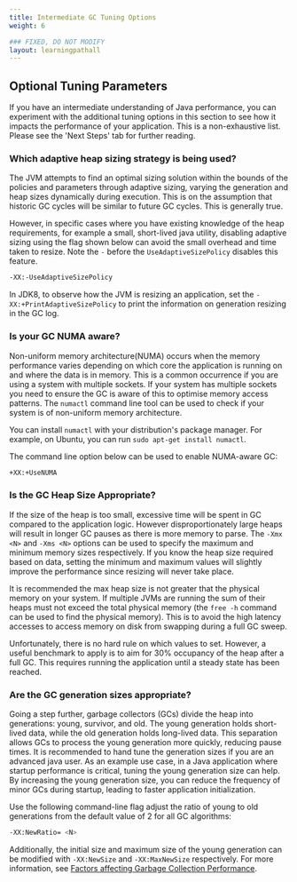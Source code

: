 ```yaml
---
title: Intermediate GC Tuning Options
weight: 6

### FIXED, DO NOT MODIFY
layout: learningpathall
---
```


## Optional Tuning Parameters

If you have an intermediate understanding of Java performance, you can experiment with the additional tuning options in this section to see how it impacts the performance of your application. This is a non-exhaustive list. Please see the 'Next Steps' tab for further reading. 

### Which adaptive heap sizing strategy is being used?

The JVM attempts to find an optimal sizing solution within the bounds of the policies and parameters through adaptive sizing, varying the generation and heap sizes dynamically during execution. This is on the assumption that historic GC cycles will be similar to future GC cycles. This is generally true. 

However, in specific cases where you have existing knowledge of the heap requirements, for example a small, short-lived java utility, disabling adaptive sizing using the flag shown below can avoid the small overhead and time taken to resize. Note the `-` before the `UseAdaptiveSizePolicy` disables this feature.  

```bash
-XX:-UseAdaptiveSizePolicy
```

In JDK8, to observe how the JVM is resizing an application, set the `-XX:+PrintAdaptiveSizePolicy` to print the information on generation resizing in the GC log. 

### Is your GC NUMA aware?

Non-uniform memory architecture(NUMA) occurs when the memory performance varies depending on which core the application is running on and where the data is in memory. This is a common occurrence if you are using a system with multiple sockets. If your system has multiple sockets you need to ensure the GC is aware of this to optimise memory access patterns. The `numactl` command line tool can be used to check if your system is of non-uniform memory architecture. 

You can install `numactl` with your distribution's package manager. For example, on Ubuntu, you can run `sudo apt-get install numactl`.

The command line option below can be used to enable NUMA-aware GC:

```bash
+XX:+UseNUMA
```


### Is the GC Heap Size Appropriate?

If the size of the heap is too small, excessive time will be spent in GC compared to the application logic. However disproportionately large heaps will result in longer GC pauses as there is more memory to parse. The `-Xmx <N>` and `-Xms <N>` options can be used to specify the maximum and minimum memory sizes respectively. If you know the heap size required based on data, setting the minimum and maximum values will slightly improve the performance since resizing will never take place.

It is recommended the max heap size is not greater that the physical memory on your system. If multiple JVMs are running the sum of their heaps must not exceed the total physical memory (the `free -h` command can be used to find the physical memory). This is to avoid the high latency accesses to access memory on disk from swapping during a full GC sweep.

Unfortunately, there is no hard rule on which values to set. However, a useful benchmark to apply is to aim for 30% occupancy of the heap after a full GC. This requires running the application until a steady state has been reached.

### Are the GC generation sizes appropriate?

Going a step further, garbage collectors (GCs) divide the heap into generations: young, survivor, and old. The young generation holds short-lived data, while the old generation holds long-lived data. This separation allows GCs to process the young generation more quickly, reducing pause times. It is recommended to hand tune the generation sizes if you are an advanced java user. As an example use case, in a Java application where startup performance is critical, tuning the young generation size can help. By increasing the young generation size, you can reduce the frequency of minor GCs during startup, leading to faster application initialization.

Use the following command-line flag adjust the ratio of young to old generations from the default value of 2 for all GC algorithms:

```bash
-XX:NewRatio= <N>
```

Additionally, the initial size and maximum size of the young generation can be modified with `-XX:NewSize` and `-XX:MaxNewSize` respectively. For more information, see [Factors affecting Garbage Collection Performance](https://docs.oracle.com/en/java/javase/11/gctuning/factors-affecting-garbage-collection-performance.html#GUID-4ADBEDE9-5D52-4FBF-ADB2-431C3EB089C5).

